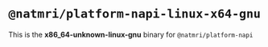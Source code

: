 # `@natmri/platform-napi-linux-x64-gnu`

This is the **x86_64-unknown-linux-gnu** binary for `@natmri/platform-napi`
